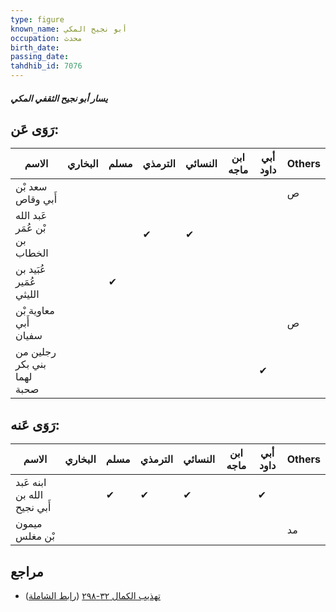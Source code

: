 ```yaml
---
type: figure
known_name: أبو نجيح المكي
occupation: محدث
birth_date:
passing_date:
tahdhib_id: 7076
---
```

##### يسار أبو نجيح الثقفي المكي

## رَوَى عَن:
| الاسم                         | البخاري | مسلم | الترمذي | النسائي | ابن ماجه | أبي داود | Others |
| ----------------------------- | ------- | ---- | ------- | ------- | -------- | -------- | ------ |
| سعد بْن أَبي وقاص             |         |      |         |         |          |          | ص      |
| عَبد الله بْن عُمَر بن الخطاب |         |      | ✔       | ✔       |          |          |        |
| عُبَيد بن عُمَير الليثي       |         | ✔    |         |         |          |          |        |
| معاوية بْن أَبي سفيان         |         |      |         |         |          |          | ص      |
| رجلين من بني بكر لهما صحبة    |         |      |         |         |          | ✔        |        |
## رَوَى عَنه:
| الاسم                       | البخاري | مسلم | الترمذي | النسائي | ابن ماجه | أبي داود | Others |
| --------------------------- | ------- | ---- | ------- | ------- | -------- | -------- | ------ |
| ابنه عَبد الله بن أَبي نجيح |         | ✔    | ✔       | ✔       |          | ✔        |        |
| ميمون بْن مغلس              |         |      |         |         |          |          | مد     |
## مراجع
- [تهذيب الكمال ٣٢-٢٩٨](obsidian://open?vault=Tahdhib-al-Kamal&file=Figures/٧٠٧٦-يسار%20أبو%20نجيح%20الثقفي%20المكي) ([رابط الشاملة](https://shamela.ws/book/3722/17412))
